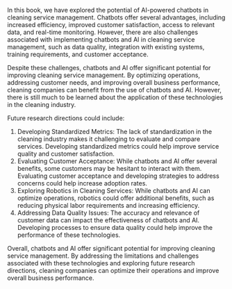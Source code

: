

In this book, we have explored the potential of AI-powered chatbots in cleaning service management. Chatbots offer several advantages, including increased efficiency, improved customer satisfaction, access to relevant data, and real-time monitoring. However, there are also challenges associated with implementing chatbots and AI in cleaning service management, such as data quality, integration with existing systems, training requirements, and customer acceptance.

Despite these challenges, chatbots and AI offer significant potential for improving cleaning service management. By optimizing operations, addressing customer needs, and improving overall business performance, cleaning companies can benefit from the use of chatbots and AI. However, there is still much to be learned about the application of these technologies in the cleaning industry.

Future research directions could include:

1. Developing Standardized Metrics: The lack of standardization in the cleaning industry makes it challenging to evaluate and compare services. Developing standardized metrics could help improve service quality and customer satisfaction.
2. Evaluating Customer Acceptance: While chatbots and AI offer several benefits, some customers may be hesitant to interact with them. Evaluating customer acceptance and developing strategies to address concerns could help increase adoption rates.
3. Exploring Robotics in Cleaning Services: While chatbots and AI can optimize operations, robotics could offer additional benefits, such as reducing physical labor requirements and increasing efficiency.
4. Addressing Data Quality Issues: The accuracy and relevance of customer data can impact the effectiveness of chatbots and AI. Developing processes to ensure data quality could help improve the performance of these technologies.

Overall, chatbots and AI offer significant potential for improving cleaning service management. By addressing the limitations and challenges associated with these technologies and exploring future research directions, cleaning companies can optimize their operations and improve overall business performance.
